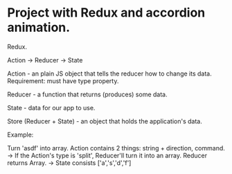 # Project with Redux and accordion animation.

Redux.

Action -> Reducer -> State

Action - an plain JS object that tells the reducer how to change its data. 
Requirement: must have type property.

Reducer - a function that returns (produces) some data.

State - data for our app to use.

Store (Reducer + State) - an object that holds the application's data.

Example:

Turn 'asdf' into array. Action contains 2 things: string + direction, command.
-> If the Action's type is 'split', Reducer'll turn it into an array. Reducer returns Array.
-> State consists ['a','s','d','f']